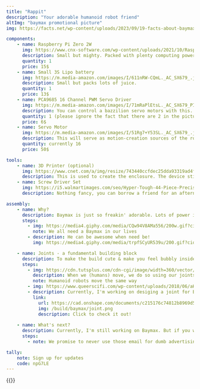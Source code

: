```yaml
---
title: "Rappit"
description: "Your adorable humanoid robot friend"
altImg: "baymax promotional picture"
img: https://facts.net/wp-content/uploads/2023/09/19-facts-about-baymax-big-hero-6-the-series-1694000286.jpg

components:
    - name: Raspberry Pi Zero 2W
      img: https://www.cnx-software.com/wp-content/uploads/2021/10/Raspberry-Pi-Zero-2-W-board.jpg
      description: Small but mighty. Packed with plenty computing power, this bad boy is the brain of the operation.
      quantity: 1
      price: 15$
    - name: Small 3S Lipo battery
      img: https://m.media-amazon.com/images/I/611nRW-CQmL._AC_SX679_.jpg
      description: Small but packs lots of juice.
      quantity: 1
      price: 13$
    - name: PCA9685 16 Channel PWM Servo Driver
      img: https://m.media-amazon.com/images/I/71mRaPlEtsL._AC_SX679_PIbundle-2,TopRight,0,0_SH20_.jpg
      description: You can control a bazzilion servo motors with this.
      quantity: 1 (please ignore the fact that there are 2 in the picture)
      price: 6$
    - name: Servo Motor
      img: https://m.media-amazon.com/images/I/51Rg7+Y53SL._AC_SX679_.jpg
      description: This will serve as motion-creation sources of the robot.
      quantity: currently 16
      price: 50$ 

tools:
    - name: 3D Printer (optional)
      img: https://www.cnet.com/a/img/resize/743440ccfdec25dda93319ad4f362ae162bfffd0/hub/2022/09/06/f166bd01-ea0b-499f-bdc9-7d156e8e5cce/img-2138.jpg?auto=webp&width=1200
      description: This is used to create the enclosure. The device still works without an enclosure, so if you don't have a 3d printer, don't sweat it.
    - name: Screw Driver Set
      img: https://i5.walmartimages.com/seo/Hyper-Tough-44-Piece-Precision-Multi-type-Screwdriver-Bits-Set-TS99913A_f23c0e46-f267-48d5-87fe-17ea92e2884f.72e98357c6fd8c95fd22e454cff128cc.jpeg?odnHeight=2000&odnWidth=2000&odnBg=FFFFFF
      description: Nothing fancy, you can borrow a friend for an afternoon.

assembly:
    - name: Why?
      description: Baymax is just so freakin' adorable. Lots of power inside a package the shape of a giant marshmallow.
      steps:
        - img: https://media4.giphy.com/media/CQw94V8AMa556/200w.gif?cid=6c09b952lsi4gm852k6eapee4rh43ab202m6o16ylq7scg4h&ep=v1_gifs_search&rid=200w.gif&ct=g
          note: We all need a Baymax in our lives
        - description: He can be awesome when need be!
          img: https://media4.giphy.com/media/trpfSCyUR539u/200.gif?cid=6c09b952p3wmwx4zrxph1l6kljlf6p9h0bq2verxs0brajl8&ep=v1_internal_gif_by_id&rid=200.gif&ct=g

    - name: Joints - a fundamental building block
      description: To make the build cute & make you feel bubbly inside, print the enclosure below!
      steps:
        - img: https://cdn.tutsplus.com/cdn-cgi/image/width=360/vector/uploads/2014/02/The-joints.jpg
          description: When we (humans) move, we do so using our joints.
          note: Humanoid robots move the same way
        - img: https://www.queerscifi.com/wp-content/uploads/2018/06/aHR0cDovL3d3dy5saXZlc2NpZW5jZS5jb20vaW1hZ2VzL2kvMDAwLzA5OS83NDUvb3JpZ2luYWwvYXRsYXMtcm9ib3QtcnVucy0wMi5naWY.gif
        - description: Currently, I'm working on desiging a joint for Baymax!
          link:
            url: https://cad.onshape.com/documents/c215176c74812b8969d56d07/w/8554165cde0d840e0f84a251/e/6818d56511f58bd522d8dede?renderMode=0&uiState=66bc1fdb7ac51e3304ed2e4a
            img: /build/baymax/joint.png
            description: Click to check it out!
            
    - name: What's next?
      description: Currently, I'm still working on Baymax. But if you want to get updates on its progress, sign up below!
      steps:
        - note: We promise to never use those email for dumb advertising!

tally:
    note: Sign up for updates
    code: npG7LE
---
```

{{<build>}}
